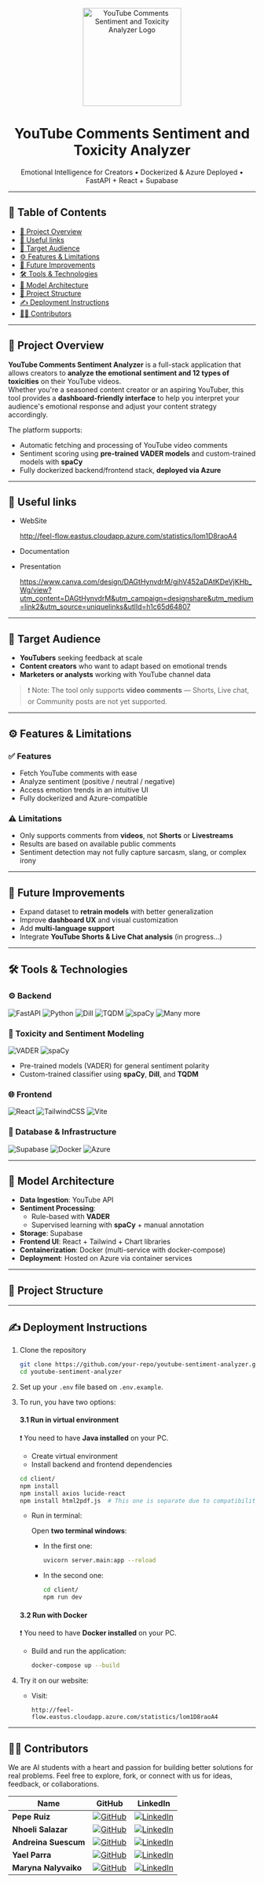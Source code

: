 <p align="center">
  <img src="img/logo.png" alt="YouTube Comments Sentiment and Toxicity Analyzer Logo" width="200"/>
</p>

<h1 align="center">YouTube Comments Sentiment and Toxicity Analyzer</h1>

<p align="center">
  Emotional Intelligence for Creators • Dockerized & Azure Deployed • FastAPI + React + Supabase
</p>

---

## 🧭 Table of Contents

- [📌 Project Overview](#-project-overview)
- [📎 Useful links](#-useful-links)
- [🎯 Target Audience](#-target-audience)
- [⚙️ Features & Limitations](#️-features--limitations)
- [🚀 Future Improvements](#-future-improvements)
- [🛠️ Tools & Technologies](#-tools--technologies)
- [🧪 Model Architecture](#-model-architecture)
- [📁 Project Structure](#-project-structure)
- [✍ Deployment Instructions](#-deployment-instructions)
- [👩‍💻 Contributors](#-contributors)

---

## 📌 Project Overview

<p align="justify">
  
**YouTube Comments Sentiment Analyzer** is a full-stack application that allows creators to **analyze the emotional sentiment and 12 types of toxicities** on their YouTube videos.  
Whether you're a seasoned content creator or an aspiring YouTuber, this tool provides a **dashboard-friendly interface** to help you interpret your audience's emotional response and adjust your content strategy accordingly.
</p>

The platform supports:
- Automatic fetching and processing of YouTube video comments
- Sentiment scoring using **pre-trained VADER models** and custom-trained models with **spaCy**
- Fully dockerized backend/frontend stack, **deployed via Azure**

---
## 📎 Useful links

- WebSite

  http://feel-flow.eastus.cloudapp.azure.com/statistics/lom1D8raoA4
  
- Documentation
- Presentation
  
  https://www.canva.com/design/DAGtHynvdrM/gjhV452aDAtKDeVjKHb_Wg/view?utm_content=DAGtHynvdrM&utm_campaign=designshare&utm_medium=link2&utm_source=uniquelinks&utlId=h1c65d64807
---

## 🎯 Target Audience

- **YouTubers** seeking feedback at scale
- **Content creators** who want to adapt based on emotional trends
- **Marketers or analysts** working with YouTube channel data

> ❗ Note: The tool only supports **video comments** — Shorts, Live chat, or Community posts are not yet supported.

---

## ⚙️ Features & Limitations

### ✅ Features

- Fetch YouTube comments with ease
- Analyze sentiment (positive / neutral / negative)
- Access emotion trends in an intuitive UI
- Fully dockerized and Azure-compatible

### ⚠️ Limitations

- Only supports comments from **videos**, not **Shorts** or **Livestreams**
- Results are based on available public comments
- Sentiment detection may not fully capture sarcasm, slang, or complex irony

---

## 🚀 Future Improvements

- Expand dataset to **retrain models** with better generalization
- Improve **dashboard UX** and visual customization
- Add **multi-language support**
- Integrate **YouTube Shorts & Live Chat analysis** (in progress...)

---

## 🛠️ Tools & Technologies

### ⚙️ Backend

![FastAPI](https://img.shields.io/badge/-FastAPI-009688?logo=fastapi&logoColor=white)
![Python](https://img.shields.io/badge/-Python-3776AB?logo=python&logoColor=white)
![Dill](https://img.shields.io/badge/-Dill-6E4C1E)
![TQDM](https://img.shields.io/badge/-TQDM-92C63D)
![spaCy](https://img.shields.io/badge/-spaCy-09A3D5)
![Many more](https://img.shields.io/badge/-ManyMore-FFFFFF)

### 🧠 Toxicity and Sentiment Modeling

![VADER](https://img.shields.io/badge/-VADER-6A1B9A)
![spaCy](https://img.shields.io/badge/-spaCy-09A3D5)

- Pre-trained models (VADER) for general sentiment polarity
- Custom-trained classifier using **spaCy**, **Dill**, and **TQDM**

### 🌐 Frontend

![React](https://img.shields.io/badge/-React-61DAFB?logo=react&logoColor=black)
![TailwindCSS](https://img.shields.io/badge/-TailwindCSS-06B6D4?logo=tailwindcss&logoColor=white)
![Vite](https://img.shields.io/badge/-Vite-646CFF?logo=vite&logoColor=white)

### 🧱 Database & Infrastructure

![Supabase](https://img.shields.io/badge/-Supabase-3ECF8E?logo=supabase&logoColor=white)
![Docker](https://img.shields.io/badge/-Docker-2496ED?logo=docker&logoColor=white)
![Azure](https://img.shields.io/badge/-Azure-0078D4?logo=microsoftazure&logoColor=white)

---

## 🧪 Model Architecture

- **Data Ingestion**: YouTube API
- **Sentiment Processing**:  
  - Rule-based with **VADER**  
  - Supervised learning with **spaCy** + manual annotation
- **Storage**: Supabase
- **Frontend UI**: React + Tailwind + Chart libraries
- **Containerization**: Docker (multi-service with docker-compose)
- **Deployment**: Hosted on Azure via container services

---

## 📁 Project Structure


---

## ✍ Deployment Instructions

1. Clone the repository
    ```bash
    git clone https://github.com/your-repo/youtube-sentiment-analyzer.git
    cd youtube-sentiment-analyzer
    ```

2. Set up your `.env` file based on `.env.example`.

3. To run, you have two options:

    #### 3.1 Run in virtual environment
    ❗ You need to have **Java installed** on your PC.

    - Create virtual environment  
    - Install backend and frontend dependencies

    ```bash
    cd client/
    npm install
    npm install axios lucide-react
    npm install html2pdf.js  # This one is separate due to compatibility concerns
    ```

    - Run in terminal:

      Open **two terminal windows**:

      - In the first one:
        ```bash
        uvicorn server.main:app --reload
        ```

      - In the second one:
        ```bash
        cd client/
        npm run dev
        ```

    #### 3.2 Run with Docker
    ❗ You need to have **Docker installed** on your PC.

    - Build and run the application:
      ```bash
      docker-compose up --build
      ```

4. Try it on our website:
    - Visit:
      ```
      http://feel-flow.eastus.cloudapp.azure.com/statistics/lom1D8raoA4
      ```


---
## 👩‍💻 Contributors
We are AI students with a heart and passion for building better solutions for real problems.
Feel free to explore, fork, or connect with us for ideas, feedback, or collaborations.


| Name | GitHub | LinkedIn |
|------|--------|----------|
| **Pepe Ruiz** | [![GitHub](https://img.shields.io/badge/GitHub-c4302b?logo=github&logoColor=white)](https://github.com/peperuizdev) | [![LinkedIn](https://img.shields.io/badge/LinkedIn-0A66C2?logo=linkedin&logoColor=white)](https://www.linkedin.com/in/peperuiznieto/) |
| **Nhoeli Salazar** | [![GitHub](https://img.shields.io/badge/GitHub-c4302b?logo=github&logoColor=white)](https://github.com/Nho89) | [![LinkedIn](https://img.shields.io/badge/LinkedIn-0A66C2?logo=linkedin&logoColor=white)](https://www.linkedin.com/in/nhoeli-salazar/) |
| **Andreina Suescum** | [![GitHub](https://img.shields.io/badge/GitHub-c4302b?logo=github&logoColor=white)](https://github.com/mariasuescum) | [![LinkedIn](https://img.shields.io/badge/LinkedIn-0A66C2?logo=linkedin&logoColor=white)](https://www.linkedin.com/in/andreina-suescum/) |
| **Yael Parra** | [![GitHub](https://img.shields.io/badge/GitHub-c4302b?logo=github&logoColor=white)](https://github.com/Yael-Parra) | [![LinkedIn](https://img.shields.io/badge/LinkedIn-0A66C2?logo=linkedin&logoColor=white)](https://www.linkedin.com/in/yael-parra/) |
| **Maryna Nalyvaiko** | [![GitHub](https://img.shields.io/badge/GitHub-c4302b?logo=github&logoColor=white)](https://github.com/MarynaDRST) | [![LinkedIn](https://img.shields.io/badge/LinkedIn-0A66C2?logo=linkedin&logoColor=white)](https://www.linkedin.com/in/maryna-nalyvaiko-69745a236/) |
